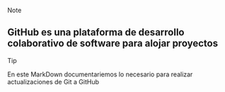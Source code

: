 
>[!NOTE]
>
>GitHub es una plataforma de desarrollo colaborativo de software para alojar proyectos
>---

>[!TIP]
>
>En este MarkDown documentariemos lo necesario para realizar actualizaciones de Git a GitHub
